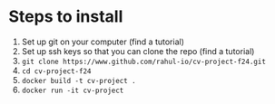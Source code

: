 # Steps to install
1. Set up git on your computer (find a tutorial)
2. Set up ssh keys so that you can clone the repo (find a tutorial)
3. `git clone https://www.github.com/rahul-io/cv-project-f24.git`
4. `cd cv-project-f24`
5. `docker build -t cv-project .`
6. `docker run -it cv-project`